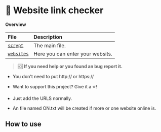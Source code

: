 # 🔗 Website link checker
**Overview**

| File | Description |
| :--- | :--- |
| [`scrypt`](./main.py) | The main file.
| [`websites`](./websites.txt) | Here you can enter your websits.
> 🆘 **If you need help or you found an bug report it.** 

- You don't need to put http:// or https://
  

- Want to support this project? Give it a ⭐!

- Just add the URLS normally.

- An file named ON.txt will be created if more or one website online is.


## How to use
